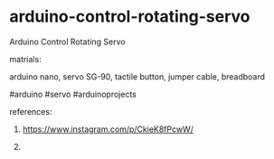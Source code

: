 # arduino-control-rotating-servo
Arduino Control Rotating Servo

matrials:

arduino nano, servo SG-90, tactile button, jumper cable, breadboard

#arduino #servo #arduinoprojects

references: 

1. https://www.instagram.com/p/CkieK8fPcwW/

2. 
